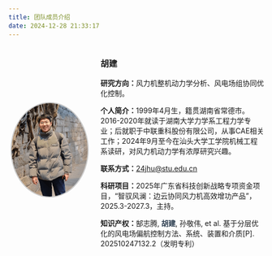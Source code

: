 ```yaml
---
title: 团队成员介绍
date: 2024-12-28 21:33:17
---
```




<div style="display: flex; align-items: center; margin-bottom: 20px;">
  <!-- 左边的图片 -->
  <div style="flex: 1; text-align: center;">
    <img src="1_HuJian.png" alt="团队成员2" style="width: 150px; border-radius: 50%; border: 2px solid #ccc;">
  </div>

  <!-- 右边的文字介绍 -->
  <div style="flex: 2; padding-left: 20px;">
    <h3>胡建</h3>
    <p><strong>研究方向：</strong>风力机整机动力学分析、风电场组协同优化控制。</p>
    <p><strong>个人简介：</strong>1999年4月生，籍贯湖南省常德市。2016-2020年就读于湖南大学力学系工程力学专业；后就职于中联重科股份有限公司，从事CAE相关工作；2024年9月至今在汕头大学工学院机械工程系读研，对风力机动力学有浓厚研究兴趣。</p>
    <p><strong>联系方式：</strong><a href="mailto:lisi@example.com">24jhu@stu.edu.cn</a></p>
	<p><strong>科研项目：</strong>2025年广东省科技创新战略专项资金项目，“智驭风澜：边云协同风力机高效增功产品”，2025.3-2027.3，主持。</p>
	<p><strong>知识产权：</strong>郜志腾,<span style="font-weight: 600; color: #2c3e50;"> 胡建</span>, 孙敬伟, et al. 基于分层优化的风电场偏航控制方法、系统、装置和介质[P]. 202510247132.2（发明专利）</p>
  </div>
</div>


